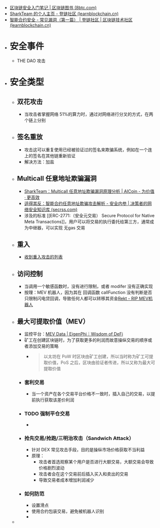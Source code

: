 - [区块链安全入门笔记 | 区块链图书 (8btc.com)](https://www.8btc.com/book/655954)
- [SharkTeam 的个人主页 - 登链社区 (learnblockchain.cn)](https://learnblockchain.cn/people/7454)
- [智能合约安全 - 常见漏洞（第一篇） | 登链社区 | 区块链技术社区 (learnblockchain.cn)](https://learnblockchain.cn/article/5853)
- # 安全事件
	- THE DAO 攻击
- # 安全类型
	- ## 双花攻击
		- 当攻击者掌握网络 51%的算力时，通过对网络进行分叉的方式，在两个链上分别
	- ## 签名重放
		- 攻击这可以重复使用已经被验证过的签名来欺骗系统，例如在一个连上的签名在其他链重新验证
		- 解决方法：加盐
	- ## Multicall 任意地址欺骗漏洞
		- [SharkTeam：Multicall 任意地址欺骗漏洞原理分析 | AICoin - 为价值 · 更高效](https://www.aicoin.com/article/379117.html)
		- [适得其反：智能合约任意地址欺骗攻击解析 - 安全内参 | 决策者的网络安全知识库 (secrss.com)](https://www.secrss.com/articles/61571)
		- 涉及的标准 [[ERC-2771:（安全元交易） Secure Protocol for Native Meta Transactions]]，用户可以将交易的执行委托给第三方，通常成为中继器，可以实现 无gas 交易
	- ## 重入
		- [收到重入攻击的列表](https://github.com/pcaversaccio/reentrancy-attacks)
	- ## 访问控制
		- 当调用一个敏感函数时，没有进行限制，或者 modifer 没有正确实现
		- 按理：MEV 机器人，因为其在 回调函数 callFunction 没有判断是否只限制闪电贷回调，导致任何人都可以转移其资金[Rekt - RIP MEV机器人](https://rekt.news/zh/ripmevbot/)
	- ## 最大可提取价值（MEV）
		- 监控平台：[MEV Data | EigenPhi｜Wisdom of DeFi](https://eigenphi.io/)
		- 矿工在创建区块链时，为了获取更多的利润而故意操纵交易的顺序或者添加交易的策略
			- > 以太坊在 PoW 时区块由矿工创建，所以当时称为矿工可提取价值，PoS 之后，区块由验证者传进，所以又称为最大可提取价值
		- ### 套利交易
			- 当一个资产在各个交易平台价格不一致时，插入自己的交易，以提前执行获取该差价利润
		- ### TODO 强制平仓交易
			-
		- ### 抢先交易/抢跑/三明治攻击（Sandwich Attack）
			- 针对 DEX 常见攻击手段，目的是操纵市场价格获取不当利益
			- 原理：
				- 攻击者首选观察某个用户是否进行大额交易，大额交易会导致价格剧烈波动
				- 攻击者会在这个交易前后插入买入和卖出的交易
				- 导致交易者成本增加利润减少
		- ### 如何防范
			- 设置滑点
			- 使用合约包装交易，避免被机器人识别
			-
	-